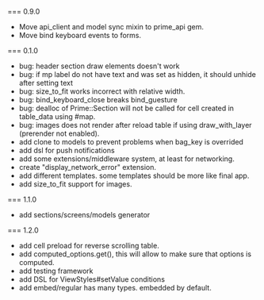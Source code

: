 === 0.9.0
* Move api_client and model sync mixin to prime_api gem.
* Move bind keyboard events to forms.

=== 0.1.0
* bug: header section draw elements doesn't work
* bug: if mp label do not have text and was set as hidden, it should unhide after setting text
* bug: size_to_fit works incorrect with relative width.
* bug: bind_keyboard_close breaks bind_guesture
* bug: dealloc of Prime::Section will not be called for cell created in table_data using #map.
* bug: images does not render after reload table if using draw_with_layer (prerender not enabled).
* add clone to models to prevent problems when bag_key is overrided
* add dsl for push notifications
* add some extensions/middleware system, at least for networking.
* create "display_network_error" extension.
* add different templates. some templates should be more like final app.
* add size_to_fit support for images.

=== 1.1.0
* add sections/screens/models generator

=== 1.2.0
* add cell preload for reverse scrolling table.
* add computed_options.get(), this will allow to make sure that options is computed.
* add testing framework
* add DSL for ViewStyles#setValue conditions
* add embed/regular has many types. embedded by default.